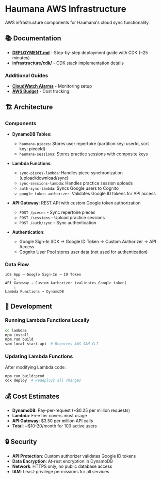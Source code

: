 # Haumana AWS Infrastructure

AWS infrastructure components for Haumana's cloud sync functionality.

## 📚 Documentation

- **[DEPLOYMENT.md](DEPLOYMENT.md)** - Step-by-step deployment guide with CDK (~25 minutes)
- **[infrastructure/cdk/](infrastructure/cdk/README.md)** - CDK stack implementation details

### Additional Guides

- **[CloudWatch Alarms](infrastructure/docs/cloudwatch-alarms-setup.md)** - Monitoring setup
- **[AWS Budget](infrastructure/docs/create-haumana-budget.md)** - Cost tracking

## 🏗️ Architecture

### Components

- **DynamoDB Tables**:
  - `haumana-pieces`: Stores user repertoire (partition key: userId, sort key: pieceId)
  - `haumana-sessions`: Stores practice sessions with composite keys
  
- **Lambda Functions**:
  - `sync-pieces-lambda`: Handles piece synchronization (upload/download/sync)
  - `sync-sessions-lambda`: Handles practice session uploads
  - `auth-sync-lambda`: Syncs Google users to Cognito
  - `google-token-authorizer`: Validates Google ID tokens for API access

- **API Gateway**: REST API with custom Google token authorization
  - `POST /pieces` - Sync repertoire pieces
  - `POST /sessions` - Upload practice sessions
  - `POST /auth/sync` - Sync authentication

- **Authentication**:
  - Google Sign-In SDK → Google ID Token → Custom Authorizer → API Access
  - Cognito User Pool stores user data (not used for authentication)

### Data Flow

```
iOS App → Google Sign-In → ID Token
    ↓
API Gateway → Custom Authorizer (validates Google token)
    ↓
Lambda Functions → DynamoDB
```

## 🧪 Development

### Running Lambda Functions Locally

```bash
cd lambdas
npm install
npm run build
sam local start-api  # Requires AWS SAM CLI
```

### Updating Lambda Functions

After modifying Lambda code:
```bash
npm run build:prod
cdk deploy  # Redeploys all changes
```

## 💰 Cost Estimates

- **DynamoDB**: Pay-per-request (~$0.25 per million requests)
- **Lambda**: Free tier covers most usage
- **API Gateway**: $3.50 per million API calls
- **Total**: ~$10-20/month for 100 active users

## 🔒 Security

- **API Protection**: Custom authorizer validates Google ID tokens
- **Data Encryption**: At-rest encryption in DynamoDB
- **Network**: HTTPS only, no public database access
- **IAM**: Least-privilege permissions for all services